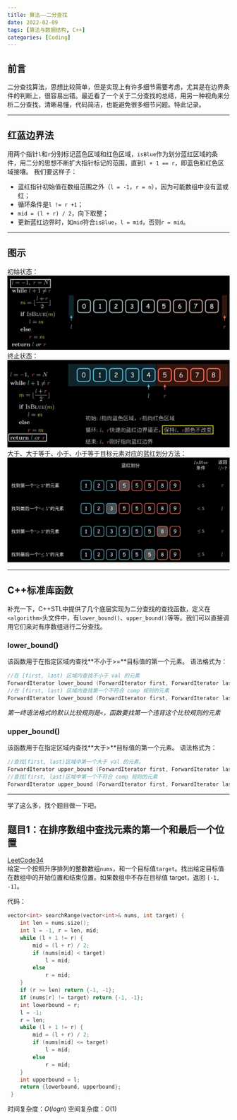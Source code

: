 ```yaml
---
title: 算法——二分查找
date: 2022-02-09
tags: [算法与数据结构, C++]
categories: [Coding]
---
```


## 前言
二分查找算法，思想比较简单，但是实现上有许多细节需要考虑，尤其是在边界条件的判断上，很容易出错。最近看了一个关于二分查找的总结，用另一种视角来分析二分查找，清晰易懂，代码简洁，也能避免很多细节问题。特此记录。

-----

## 红蓝边界法
用两个指针`l`和`r`分别标记蓝色区域和红色区域，`isBlue`作为划分蓝红区域的条件，用二分的思想不断扩大指针标记的范围，直到`l + 1 == r`，即蓝色和红色区域接壤。
我们要这样子：
- 蓝红指针初始值在数组范围之外（`l = -1`，`r = n`），因为可能数组中没有蓝或红；
- 循环条件是`l != r +1`；
- `mid = (l + r) / 2`，向下取整；
- 更新蓝红边界时，如`mid`符合`isBlue`，`l = mid`，否则`r = mid`。

-----

## 图示
初始状态：
![](/post_images/posts/Coding/算法——二分查找/二分查找初始状态.jpg "二分查找初始状态")
终止状态：
![](/post_images/posts/Coding/算法——二分查找/二分查找终止状态.jpg "二分查找终止状态")
大于、大于等于、小于、小于等于目标元素对应的蓝红划分方法：
![](/post_images/posts/Coding/算法——二分查找/各种情况划分红蓝方法.jpg "各种情况划分红蓝方法")

------

## C++标准库函数
补充一下，C++STL中提供了几个底层实现为二分查找的查找函数，定义在`<algorithm>`头文件中，有`lower_bound()`、`upper_bound()`等等。我们可以直接调用它们来对有序数组进行二分查找。

### lower_bound()
该函数用于在指定区域内查找**不小于>=**目标值的第一个元素。
语法格式为：
```C++
//在 [first, last) 区域内查找不小于 val 的元素
ForwardIterator lower_bound (ForwardIterator first, ForwardIterator last, const T& val);
//在 [first, last) 区域内查找第一个不符合 comp 规则的元素
ForwardIterator lower_bound (ForwardIterator first, ForwardIterator last, const T& val, Compare comp);
```
*第一终语法格式的默认比较规则是`<`，函数要找第一个违背这个比较规则的元素*

### upper_bound()
该函数用于在指定区域内查找**大于>**目标值的第一个元素。
语法格式为：
```C++
//查找[first, last)区域中第一个大于 val 的元素。
ForwardIterator upper_bound (ForwardIterator first, ForwardIterator last, const T& val);
//查找[first, last)区域中第一个不符合 comp 规则的元素
ForwardIterator upper_bound (ForwardIterator first, ForwardIterator last, const T& val, Compare comp);
```

-----

学了这么多，找个题目做一下吧。

## 题目1：在排序数组中查找元素的第一个和最后一个位置
[LeetCode34](https://leetcode-cn.com/problems/find-first-and-last-position-of-element-in-sorted-array/)<br>给定一个按照升序排列的整数数组`nums`，和一个目标值`target`。找出给定目标值在数组中的开始位置和结束位置。如果数组中不存在目标值 target，返回 `[-1, -1]`。

代码：
```C++
vector<int> searchRange(vector<int>& nums, int target) {
	int len = nums.size();
	int l = -1, r = len, mid;
	while (l + 1 != r) {
		mid = (l + r) / 2;
		if (nums[mid] < target)
			l = mid;
		else
			r = mid;
	}
	if (r >= len) return {-1, -1};
	if (nums[r] != target) return {-1, -1};
	int lowerbound = r;
	l = -1;
	r = len;
	while (l + 1 != r) {
		mid = (l + r) / 2;
		if (nums[mid] <= target)
			l = mid;
		else
			r = mid;
	}
	int upperbound = l;
	return {lowerbound, upperbound};
 }
```
时间复杂度：$O\left(logn\right)$
空间复杂度：$O\left(1\right)$
